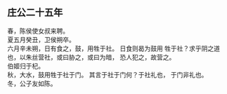 ## 庄公二十五年
春，陈侯使女叔来聘。  
夏五月癸丑，卫侯朔卒。  
六月辛未朔，日有食之，鼓，用牲于社。 日食则曷为鼓用
牲于社？求乎阴之道也，以朱丝营社，或曰胁之，或曰为暗，
恐人犯之，故营之。  
伯姬归于杞。  
秋，大水，鼓用牲于社于门。 其言于社于门何？于社礼也，
于门非礼也。  
冬，公子友如陈。  

